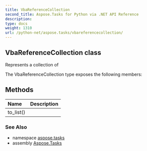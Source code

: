 ```yaml
---
title: VbaReferenceCollection
second_title: Aspose.Tasks for Python via .NET API Reference
description: 
type: docs
weight: 1310
url: /python-net/aspose.tasks/vbareferencecollection/
---
```


## VbaReferenceCollection class

Represents a collection of

The VbaReferenceCollection type exposes the following members:
## Methods
| Name | Description |
| :- | :- |
|to_list()|  |

### See Also

* namespace [aspose.tasks](/tasks/python-net/aspose.tasks/)
* assembly [Aspose.Tasks](/tasks/python-net/)

